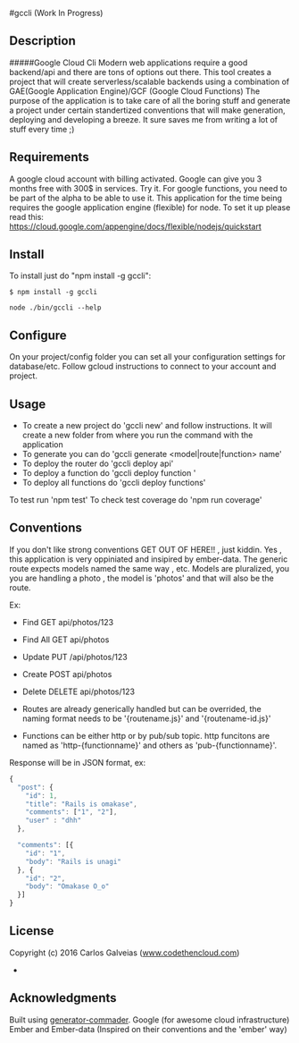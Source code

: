 #gccli (Work In Progress)

## Description

#####Google Cloud Cli 
Modern web applications require a good backend/api and there are tons of options out there. This tool creates a project that will create serverless/scalable backends using a combination of GAE(Google Application Engine)/GCF (Google Cloud Functions)
The purpose of the application is to take care of all the boring stuff and generate a project under certain standertized conventions that will make generation, deploying and developing a breeze. It sure saves me from writing a lot of stuff every time ;)

## Requirements

A google cloud account with billing activated. Google can give you 3 months free with 300$ in services. Try it.
For google functions, you need to be part of the alpha to be able to use it.
This application for the time being requires the google application engine (flexible) for node. To set it up
please read this:
https://cloud.google.com/appengine/docs/flexible/nodejs/quickstart

## Install

To install just do "npm install -g gccli":

```
$ npm install -g gccli
```

```node ./bin/gccli --help```

## Configure

On your project/config folder you can set all your configuration settings for database/etc.
Follow gcloud instructions to connect to your account and project.

## Usage

* To create a new project do 'gccli new' and follow instructions.
  It will create a new folder from where you run the command with the application
* To generate you can do 'gccli generate <model|route|function> name'
* To deploy the router do 'gccli deploy api'
* To deploy a function do 'gccli deploy function <function-name> <trigger>'
* To deploy all functions do 'gccli deploy functions'

To test run 'npm test'
To check test coverage do 'npm run coverage'

## Conventions

If you don't like strong conventions GET OUT OF HERE!! , just kiddin. 
Yes , this application is very oppiniated and insipired by ember-data. The generic route expects models named the same way , etc.
Models are pluralized, you you are handling a photo , the model is 'photos' and that will also be the route.

Ex:
* Find	GET	api/photos/123
* Find All	GET	api/photos
* Update	PUT	/api/photos/123
* Create	POST	api/photos
* Delete	DELETE	api/photos/123


* Routes are already generically handled but can be overrided, the naming format needs to be '{routename.js}' and '{routename-id.js}'
* Functions can be either http or by pub/sub topic. http funcitons are named as 'http-{functionname}' and others as 'pub-{functionname}'.

Response will be in JSON format, ex:

```javascript
{
  "post": {
    "id": 1,
    "title": "Rails is omakase",
    "comments": ["1", "2"],
    "user" : "dhh"
  },

  "comments": [{
    "id": "1",
    "body": "Rails is unagi"
  }, {
    "id": "2",
    "body": "Omakase O_o"
  }]
}
```
## License

Copyright (c) 2016 Carlos Galveias (www.codethencloud.com)

-

## Acknowledgments
Built using [generator-commader](https://github.com/Hypercubed/generator-commander).
Google (for awesome cloud infrastructure)
Ember and Ember-data (Inspired on their conventions and the 'ember' way)

